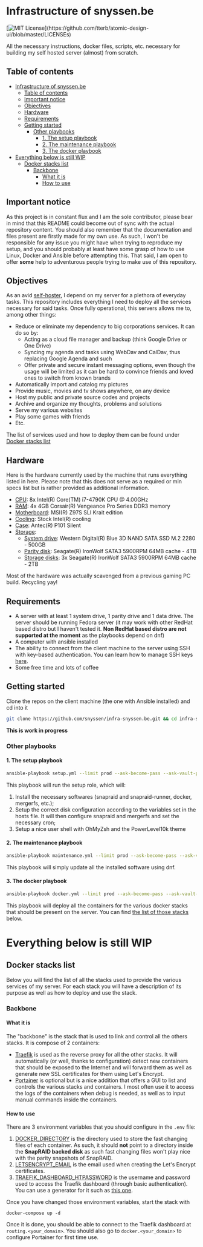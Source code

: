 # Infrastructure of snyssen.be

[![MIT License](https://img.shields.io/apm/l/atomic-design-ui.svg?)](https://github.com/tterb/atomic-design-ui/blob/master/LICENSEs)

All the necessary instructions, docker files, scripts, etc. necessary for building my self hosted server (almost) from scratch.

## Table of contents

- [Infrastructure of snyssen.be](#infrastructure-of-snyssenbe)
  - [Table of contents](#table-of-contents)
  - [Important notice](#important-notice)
  - [Objectives](#objectives)
  - [Hardware](#hardware)
  - [Requirements](#requirements)
  - [Getting started](#getting-started)
    - [Other playbooks](#other-playbooks)
      - [1. The setup playbook](#1-the-setup-playbook)
      - [2. The maintenance playbook](#2-the-maintenance-playbook)
      - [3. The docker playbook](#3-the-docker-playbook)
- [Everything below is still WIP](#everything-below-is-still-wip)
  - [Docker stacks list](#docker-stacks-list)
    - [Backbone](#backbone)
      - [What it is](#what-it-is)
      - [How to use](#how-to-use)

## Important notice

As this project is in constant flux and I am the sole contributor, please bear in mind that this README could become out of sync with the actual repository content. You should also remember that the documentation and files present are firstly made for my own use. As such, I won't be responsible for any issue you might have when trying to reproduce my setup, and you should probably at least have some grasp of how to use Linux, Docker and Ansible before attempting this. That said, I am open to offer **some** help to adventurous people trying to make use of this repository.

## Objectives

As an avid [self-hoster](https://www.reddit.com/r/selfhosted/), I depend on my server for a plethora of everyday tasks. This repository includes everything I need to deploy all the services necessary for said tasks. Once fully operational, this servers allows me to, among other things:

- Reduce or eliminate my dependency to big corporations services. It can do so by:
  - Acting as a cloud file manager and backup (think Google Drive or One Drive)
  - Syncing my agenda and tasks using WebDav and CalDav, thus replacing Google Agenda and such
  - Offer private and secure instant messaging options, even though the usage will be limited as it can be hard to convince friends and loved ones to switch from known brands
- Automatically import and catalog my pictures
- Provide music, movies and tv shows anywhere, on any device
- Host my public and private source codes and projects
- Archive and organize my thoughts, problems and solutions
- Serve my various websites
- Play some games with friends
- Etc.

The list of services used and how to deploy them can be found under [Docker stacks list](#docker-stacks-list)

## Hardware

Here is the hardware currently used by the machine that runs everything listed in here. Please note that this does not serve as a required or min specs list but is rather provided as additional information.

- <u>CPU</u>: 8x Intel(R) Core(TM) i7-4790K CPU @ 4.00GHz
- <u>RAM</u>: 4x 4GB Corsair(R) Vengeance Pro Series DDR3 memory
- <u>Motherboard</u>: MSI(R) Z97S SLI Krait edition
- <u>Cooling</u>: Stock Intel(R) cooling
- <u>Case</u>: Antec(R) P101 Silent
- <u>Storage</u>:
  - <u>System drive</u>: Western Digital(R) Blue 3D NAND SATA SSD M.2 2280 - 500GB
  - <u>Parity disk</u>: Seagate(R) IronWolf SATA3 5900RPM 64MB cache - 4TB
  - <u>Storage disks</u>: 3x Seagate(R) IronWolf SATA3 5900RPM 64MB cache - 2TB

Most of the hardware was actually scavenged from a previous gaming PC build. Recycling yay!

## Requirements

- A server with at least 1 system drive, 1 parity drive and 1 data drive. The server should be running Fedora server (it may work with other RedHat based distro but I haven't tested it. **Non RedHat based distro are not supported at the moment** as the playbooks depend on dnf)
- A computer with ansible installed
- The ability to connect from the client machine to the server using SSH with key-based authentication. You can learn how to manage SSH keys [here](https://wiki.snyssen.be/en/sys-admin/linux/ssh-keys).
- Some free time and lots of coffee

## Getting started

Clone the repos on the client machine (the one with Ansible installed) and cd into it

```bash
git clone https://github.com/snyssen/infra-snyssen.be.git && cd infra-snyssen.be
```

**This is work in progress**

### Other playbooks

#### 1. The setup playbook

```bash
ansible-playbook setup.yml --limit prod --ask-become-pass --ask-vault-pass
```

This playbook will run the setup role, which will:

1. Install the necessary softwares (snapraid and snapraid-runner, docker, mergerfs, etc.);
2. Setup the correct disk configuration according to the variables set in the hosts file. It will then configure snapraid and mergerfs and set the necessary cron;
3. Setup a nice user shell with OhMyZsh and the PowerLevel10k theme

#### 2. The maintenance playbook

```bash
ansible-playbook maintenance.yml --limit prod --ask-become-pass --ask-vault-pass
```

This playbook will simply update all the installed software using dnf.

#### 3. The docker playbook

```bash
ansible-playbook docker.yml --limit prod --ask-become-pass --ask-vault-pass
```

This playbook will deploy all the containers for the various docker stacks that should be present on the server. You can find [the list of those stacks](#docker-stacks-list) below.

# Everything below is still WIP

## Docker stacks list

Below you will find the list of all the stacks used to provide the various services of my server. For each stack you will have a description of its purpose as well as how to deploy and use the stack.

### Backbone

#### What it is

The "backbone" is the stack that is used to link and control all the others stacks. It is compose of 2 containers:

- [Traefik](https://traefik.io/) is used as the reverse proxy for all the other stacks. It will automatically (or well, thanks to configuration) detect new containers that should be exposed to the Internet and will forward them as well as generate new SSL certificates for them using Let's Encrypt.
- [Portainer](https://www.portainer.io/) is optional but is a nice addition that offers a GUI to list and controls the various stacks and containers. I most often use it to access the logs of the containers when debug is needed, as well as to input manual commands inside the containers.

#### How to use

There are 3 environment variables that you should configure in the `.env` file:

1. <u>DOCKER_DIRECTORY</u> is the directory used to store the fast changing files of each container. As such, it should **not** point to a directory inside the **SnapRAID backed disk** as such fast changing files won't play nice with the parity snapshots of SnapRAID.
2. <u>LETSENCRYPT_EMAIL</u> is the email used when creating the Let's Encrypt certificates.
3. <u>TRAEFIK_DASHBOARD_HTPASSWORD</u> is the username and password used to access the Traefik dashboard (through basic authentication). You can use a generator for it such as [this one](https://wtools.io/generate-htpasswd-online).

Once you have changed those environment variables, start the stack with

```
docker-compose up -d
```

Once it is done, you should be able to connect to the Traefik dashboard at `routing.<your_domain>`. You should also go to `docker.<your_domain>` to configure Portainer for first time use.
